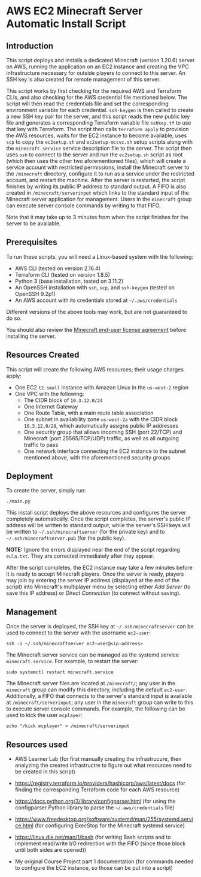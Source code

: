 # AWS EC2 Minecraft Server Automatic Install Script

## Introduction

This script deploys and installs a dedicated Minecraft (version 1.20.6) server on AWS,
running the application on an EC2 instance and creating the VPC infrastructure
necessary for outside players to connect to this server. An SSH key is also created
for remote management of this server.

This script works by first checking for the required AWS and Terraform CLIs, and
also checking for the AWS credential file mentioned below. The script will then read
the credentials file and set the corresponding environment variable for each credential.
`ssh-keygen` is then called to create a new SSH key pair for the server, and this script
reads the new public key file and generates a corresponding Terraform variable file
`sshkey.tf` to use that key with Terraform. The script then calls `terraform apply` to
provision the AWS resources, waits for the EC2 instance to become available, uses `scp`
to copy the `ec2setup.sh` and `ec2setup-mcsvc.sh` setup scripts along with the
`minecraft.service` service description file to the server. The script then uses `ssh`
to connect to the server and run the `ec2setup.sh` script as root (which then uses the
other two aforementioned files), which will create a service account with restricted
permissions, install the Minecraft server to the `/minecraft` directory, configure it to
run as a service under the restricted account, and restart the machine. After the server
is restarted, the script finishes by writing its public IP address to standard output.
A FIFO is also created in `/minecraft/serverinput` which links to the standard input
of the Minecraft server application for management. Users in the `minecraft` group can
execute server console commands by writing to that FIFO.

Note that it may take up to 3 minutes from when the script finishes for the server
to be available.

## Prerequisites

To run these scripts, you will need a Linux-based system with the following:

- AWS CLI (tested on version 2.16.4)
- Terraform CLI (tested on version 1.8.5)
- Python 3 (base installation, tested on 3.11.2)
- An OpenSSH installation with `ssh`, `scp`, and `ssh-keygen` (tested on OpenSSH 9.2p1)
- An AWS account with its credentials stored at `~/.aws/credentials`

Different versions of the above tools may work, but are not guaranteed to do so.

You should also review the [Minecraft end-user license agreement](https://www.minecraft.net/en-us/eula) before installing the server.

## Resources Created

This script will create the following AWS resources; their usage charges apply:

- One EC2 `t2.small` instance with Amazon Linux in the `us-west-2` region
- One VPC with the following:
  - The CIDR block of `10.3.12.0/24`
  - One Internet Gateway
  - One Route Table, with a main route table association
  - One subnet in availability zone `us-west-2a` with the CIDR block `10.3.12.0/28`, which automatically assigns public IP addresses
  - One security group that allows incoming SSH (port 22/TCP) and Minecraft (port 25565/TCP/UDP) traffic, as well as all outgoing traffic to pass
  - One network interface connecting the EC2 instance to the subnet mentioned above, with the aforementioned security groups

## Deployment

To create the server, simply run:

```
./main.py
```

This install script deploys the above resources and configures the server completely
automatically. Once the script completes, the server's public IP address will be 
written to standard output, while the server's SSH keys will be written to 
`~/.ssh/minecraftserver` (for the private key) and to `~/.ssh/minecraftserver.pub`
(for the public key).

**NOTE:** Ignore the errors displayed near the end of the script regarding `eula.txt`.
They are corrected immediately after they appear.

After the script completes, the EC2 instance may take a few minutes before it is
ready to accept Minecraft players. Once the server is ready, players may join
by entering the server IP address (displayed at the end of the script) into
Minecraft's multiplayer menu by selecting either *Add Server* (to save this IP address)
or *Direct Connection* (to connect without saving).

## Management

Once the server is deployed, the SSH key at `~/.ssh/minecraftserver` can be used
to connect to the server with the username `ec2-user`:

```
ssh -i ~/.ssh/minecraftserver ec2-user@<ip-address>
```

The Minecraft server service can be managed as the systemd service `minecraft.service`.
For example, to restart the server:

```
sudo systemctl restart minecraft.service
```

The Minecraft server files are located at `/minecraft/`; any user in the `minecraft`
group can modify this directory, including the default `ec2-user`. 
Additionally, a FIFO that connects to the server's standard input is available at
`/minecraft/serverinput`; any user in the `minecraft` group can write to this to
execute server console commands. For example, the following can be used to kick the user `mcplayer`:

```
echo "/kick mcplayer" > /minecraft/serverinput
```

## Resources used

- AWS Learner Lab (for first manually creating the infrastrucure, then analyzing the created infrastructre to figure out what resources need to be created in this script)

- https://registry.terraform.io/providers/hashicorp/aws/latest/docs (for finding the corresponding Terraform code for each AWS resource)

- https://docs.python.org/3/library/configparser.html (for using the configparser Python library to parse the `~/.aws/credentials` file)

- https://www.freedesktop.org/software/systemd/man/255/systemd.service.html (for configuring ExecStop for the Minecraft systemd service)

- https://linux.die.net/man/1/bash (for writing Bash scripts and to implement read/write I/O redirection with the FIFO (since those block until both sides are opened))

- My original Course Project part 1 documentation (for commands needed to configure the EC2 instance, so those can be put into a script)